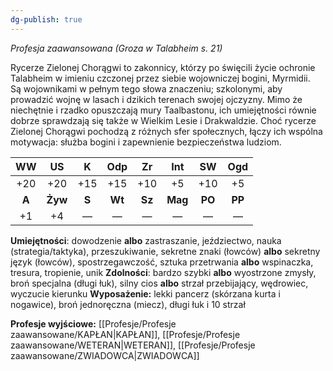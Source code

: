```yaml
---
dg-publish: true
---
```

*Profesja zaawansowana (Groza w Talabheim s. 21)*

Rycerze Zielonej Chorągwi to zakonnicy, którzy po święcili życie ochronie Talabheim w imieniu czczonej przez siebie wojowniczej bogini, Myrmidii. Są wojownikami w pełnym tego słowa znaczeniu; szkolonymi, aby prowadzić wojnę w lasach i dzikich terenach swojej ojczyzny. Mimo że niechętnie i rzadko opuszczają mury Taalbastonu, ich umiejętności równie dobrze sprawdzają się także w Wielkim Lesie i Drakwaldzie. Choć rycerze Zielonej Chorągwi pochodzą z różnych sfer społecznych, łączy ich wspólna motywacja: służba bogini i zapewnienie bezpieczeństwa ludziom.

|  WW   |   US    |   K   |  Odp   |   Zr   |   Int   |   SW   |  Ogd   |
|:-----:|:-------:|:-----:|:------:|:------:|:-------:|:------:|:------:|
|  +20  |   +20   |  +15  |  +15   |  +10   |   +5    |  +10   |   +5   |
| **A** | **Żyw** | **S** | **Wt** | **Sz** | **Mag** | **PO** | **PP** |
|  +1   |   +4    |   —   |   —    |   —    |    —    |   —    |   —    |

**Umiejętności**: dowodzenie **albo** zastraszanie, jeździectwo, nauka (strategia/taktyka), przeszukiwanie, sekretne znaki (łowców) **albo** sekretny język (łowców), spostrzegawczość, sztuka przetrwania **albo** wspinaczka, tresura, tropienie, unik
**Zdolności**: bardzo szybki **albo** wyostrzone zmysły, broń specjalna (długi łuk), silny cios **albo** strzał przebijający, wędrowiec, wyczucie kierunku
**Wyposażenie:** lekki pancerz (skórzana kurta i nogawice), broń jednoręczna (miecz), długi łuk i 10 strzał

**Profesje wyjściowe:** [[Profesje/Profesje zaawansowane/KAPŁAN\|KAPŁAN]], [[Profesje/Profesje zaawansowane/WETERAN\|WETERAN]], [[Profesje/Profesje zaawansowane/ZWIADOWCA\|ZWIADOWCA]]